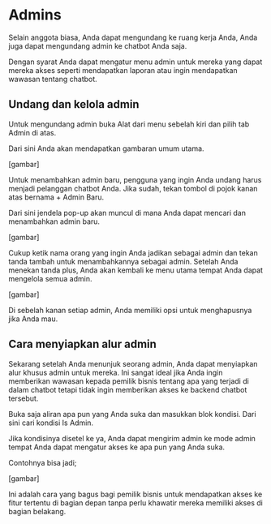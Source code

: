 # Admins

Selain anggota biasa, Anda dapat mengundang ke ruang kerja Anda, Anda juga dapat mengundang admin ke chatbot Anda saja.

Dengan syarat Anda dapat mengatur menu admin untuk mereka yang dapat mereka akses seperti mendapatkan laporan atau ingin mendapatkan wawasan tentang chatbot.

## Undang dan kelola admin
Untuk mengundang admin buka Alat dari menu sebelah kiri dan pilih tab Admin di atas.

Dari sini Anda akan mendapatkan gambaran umum utama.

[gambar]

Untuk menambahkan admin baru, pengguna yang ingin Anda undang harus menjadi pelanggan chatbot Anda. Jika sudah, tekan tombol di pojok kanan atas bernama + Admin Baru.

Dari sini jendela pop-up akan muncul di mana Anda dapat mencari dan menambahkan admin baru.

[gambar]

Cukup ketik nama orang yang ingin Anda jadikan sebagai admin dan tekan tanda tambah untuk menambahkannya sebagai admin. Setelah Anda menekan tanda plus, Anda akan kembali ke menu utama tempat Anda dapat mengelola semua admin.

[gambar]

Di sebelah kanan setiap admin, Anda memiliki opsi untuk menghapusnya jika Anda mau.

## Cara menyiapkan alur admin
Sekarang setelah Anda menunjuk seorang admin, Anda dapat menyiapkan alur khusus admin untuk mereka. Ini sangat ideal jika Anda ingin memberikan wawasan kepada pemilik bisnis tentang apa yang terjadi di dalam chatbot tetapi tidak ingin memberikan akses ke backend chatbot tersebut.

Buka saja aliran apa pun yang Anda suka dan masukkan blok kondisi. Dari sini cari kondisi Is Admin.

Jika kondisinya disetel ke ya, Anda dapat mengirim admin ke mode admin tempat Anda dapat mengatur akses ke apa pun yang Anda suka.

Contohnya bisa jadi;

[gambar]

Ini adalah cara yang bagus bagi pemilik bisnis untuk mendapatkan akses ke fitur tertentu di bagian depan tanpa perlu khawatir mereka memiliki akses di bagian belakang.
